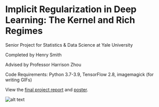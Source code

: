 # Implicit Regularization in Deep Learning: The Kernel and Rich Regimes

Senior Project for Statistics &amp; Data Science at Yale University

Completed by Henry Smith

Advised by Professor Harrison Zhou

Code Requirements: Python 3.7-3.9, TensorFlow 2.8, imagemagick (for writing GIFs)

View the [final project report]() and [poster]().

![alt text](https://github.com/smithhenryd/NN-Kernel-and-Rich-Regimes/blob/main/Imgs/Linearized_Model/linearized_model.gif)

